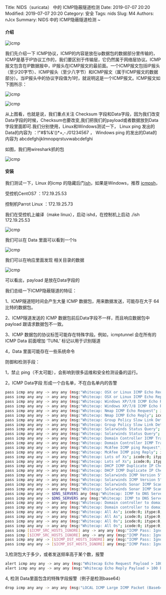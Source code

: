 Title: NIDS（suricata） 中的 ICMP隐蔽隧道检测
Date: 2019-07-07 20:20
Modified: 2019-07-07 20:20
Category: 安全
Tags: nids
Slug: M4
Authors: nJcx
Summary:  NIDS 中的 ICMP隐蔽隧道检测 ~


#### 介绍

![icmp](../images/tcpip.gif)

我们先介绍一下 ICMP协议，ICMP的内容是放在ip数据包的数据部分里传输的，ICMP是基于IP协议工作的，我们要区别于传输层，它仍然属于网络层协议。ICMP报文包含在IP数据报中，IP报头在ICMP报文的最前面。一个ICMP报文包括IP报头（至少20字节）、ICMP报头（至少八字节）和ICMP报文（属于ICMP报文的数据部分）。当IP报头中的协议字段值为1时，就说明这是一个ICMP报文。ICMP报文如下图所示：

![icmp](../images/icmp.png)

![icmp](../images/icmpfield.png)


从上图看，也就是说，我们重点关注 Checksum 字段和Data字段，因为我们改变Data字段的时候，Checksum也要改变,我们把我们的payload或者数据放到Data字段里面即可.我们分别使用，Linux和Windows测试一下， Linux ping 发出的Data的内容为 ：!\"#$%&'()*+,-./01234567  ， Windows ping 的发出的Data的内容为 abcdefghijklmnopqrstuvwabcdefghi

如图，我们用wireshark抓的包

![icmp](../images/wiresharkicmp.jpeg)


#### 安装

我们测试一下，Linux 的icmp 的隐藏后门[ish](https://sourceforge.net/projects/icmpshell/files/ish/)，如果是Windows，推荐 [icmpsh](https://github.com/inquisb/icmpsh)， 

受控机CentOS7 ：172.19.25.53

控制机Parrot Linux ：172.19.25.73

我们在受控机上编译（make linux），启动 ishd，在控制机上启动 ./ish 172.19.25.53

![icmp](../images/ish.jpeg)

我们可以在 Data 里面可以看到一个ls

![icmp](../images/ishwireshark.jpeg)

我们可以在响应里面发现 相关目录的数据

![icmp](../images/wireshark1.jpeg)


可以看出，payload 是放在Data字段的

我们总结一下ICMP隐蔽隧道的特征：

1、ICMP隧道短时间会产生大量 ICMP 数据包，用来数据发送，可能存在大于 64 比特的数据包。

2、ICMP隧道发送的 ICMP 数据包前后Data字段不一样，而且响应数据包中 payload 跟请求数据包不一致。

3、ICMP 数据包的协议标签可能存在特殊字段。例如，icmptunnel 会在所有的 ICMP Data 前面增加 ‘TUNL’ 标记以用于识别隧道

4，Data 里面可能存在一些系统命令


防御和检测手段：

1，禁止 ping（不太可能），会影响到很多运维和安全检测设备的运行。

2，ICMP Data字段 形成一个白名单，不在白名单内的告警

```bash
pass icmp any any -> any any (msg:"Whitecap: OSX or Linux ICMP Echo Request"; icode:0; itype:8; dsize:56; content:"!\"#$%&'()*+,-./01234567"; classtype:misc-activity; sid:5110001; rev:1;)
pass icmp any any -> any any (msg:"Whitecap: OSX or Linux ICMP Echo Reply"; icode:0; itype:0; dsize:56; content:"!\"#$%&'()*+,-./01234567"; classtype:misc-activity; sid:5110002; rev:1;)
pass icmp any any -> any any (msg:"Whitecap: Windows XP/7/8 ICMP Echo Request"; icode:0; itype:8; dsize:32; content:"abcdefghijklmnopqrstuvwabcdefghi"; classtype:misc-activity; sid:5110003; rev:1; nocase;)
pass icmp any any -> any any (msg:"Whitecap: Windows XP/7/8 ICMP Echo Reply"; icode:0; itype:0; dsize:32; content:"abcdefghijklmnopqrstuvwabcdefghi"; classtype:misc-activity; sid:5110004; rev:1; nocase;)
pass icmp any any -> any any (msg:"Whitecap: Nmap ICMP Echo Request"; icode:0; itype:8; dsize:0; classtype:misc-activity; sid:5110005; rev:1;)
pass icmp any any -> any any (msg:"Whitecap: Nmap ICMP Echo Reply"; icode:0; itype:0; dsize:0; classtype:misc-activity; sid:5110006; rev:1;)
pass icmp any any -> any any (msg:"Whitecap: Group Policy Slow Link Detection"; icode:0; itype:8; dsize:>1400; content:"WANG2"; classtype:misc-activity; sid:5110007; rev:1;)
pass icmp any any -> any any (msg:"Whitecap: Group Policy Slow Link Detection"; icode:0; itype:0; dsize:>1400; content:"WANG2"; classtype:misc-activity; sid:5110008; rev:1;)
pass icmp any any -> any any (msg:"Whitecap: Solarwinds Status Query"; icode:0; itype:8; dsize:23; content:"SolarWinds Status Query"; classtype:misc-activity; sid:5110009; rev:1;)
pass icmp any any -> any any (msg:"Whitecap: Solarwinds Status Query"; icode:0; itype:0; dsize:23; content:"SolarWinds Status Query"; classtype:misc-activity; sid:5110010; rev:1;)
pass icmp any any -> any any (msg:"Whitecap: Domain Controller ICMP Traffic"; icode:0; itype:8; dsize:1; content:"?"; classtype:misc-activity; sid:5110011; rev:1;)
pass icmp any any -> any any (msg:"Whitecap: Domain Controller ICMP Traffic"; icode:0; itype:0; dsize:1; content:"?"; classtype:misc-activity; sid:5110012; rev:1;)
pass icmp any any -> any any (msg:"Whitecap: McAfee ICMP ping Request"; icode:0; itype:8; dsize:36; content:"EEEEEEEEEEEEEEEEEEEEEEEEEEEEEEE"; offset:3; classtype:misc-activity; sid:5110013; rev:2;)
pass icmp any any -> any any (msg:"Whitecap: McAfee ICMP ping Reply"; icode:0; itype:0; dsize:36; content:"EEEEEEEEEEEEEEEEEEEEEEEEEEEEEEE"; offset:3; classtype:misc-activity; sid:5110014; rev:1;)
pass icmp any any -> any any (msg:"Whitecap: Lots of Xs"; icode:0; itype:8; dsize:32; content:"xxxxxxxxxxxxxxxxxxxxxxxxxxxxxxx"; classtype:misc-activity; sid:5110015; rev:1;)
pass icmp any any -> any any (msg:"Whitecap: Lots of Xs"; icode:0; itype:0; dsize:32; content:"xxxxxxxxxxxxxxxxxxxxxxxxxxxxxxx"; classtype:misc-activity; sid:5110016; rev:1;)
pass icmp any any -> any any (msg:"Whitecap: DHCP ICMP Duplicate IP Check"; icode:0; itype:8; dsize:11; content:"DhcpIcmpChk"; classtype:misc-activity; sid:5110017; rev:1;)
pass icmp any any -> any any (msg:"Whitecap: DHCP ICMP Duplicate IP Check"; icode:0; itype:0; dsize:11; content:"DhcpIcmpChk"; classtype:misc-activity; sid:5110018; rev:1;)
pass icmp any any -> any any (msg:"Whitecap: Solarwinds ICMP Version 5"; icode:0; itype:8; dsize:<80; content:"SolarWinds.Net ICMP Version 5.0.4.16Copyright  1995-2005 SolarWinds.Net"; classtype:misc-activity; sid:5110019; rev:1;)
pass icmp any any -> any any (msg:"Whitecap: Solarwinds ICMP Version 5"; icode:0; itype:0; dsize:<80; content:"SolarWinds.Net ICMP Version 5.0.4.16Copyright  1995-2005 SolarWinds.Net"; classtype:misc-activity; sid:5110020; rev:1;)
pass icmp any any -> any any (msg:"Whitecap: Solarwinds Sonar ICMP Scan"; icode:0; itype:8; dsize:24; content:"Orion Network Sonar Scan"; classtype:misc-activity; sid:5110021; rev:1;)
pass icmp any any -> any any (msg:"Whitecap: Solarwinds Sonar ICMP Scan"; icode:0; itype:0; dsize:24; content:"Orion Network Sonar Scan"; classtype:misc-activity; sid:5110022; rev:1;)
pass icmp any any -> $DNS_SERVERS any (msg:"Whitecap: ICMP to DNS Servers"; icode:0; itype:8; dsize:<57; classtype:misc-activity; threshold:type limit, track by_src, count 1, seconds 60; sid:5110500; rev:2;) 
pass icmp any any -> $DNS_SERVERS any (msg:"Whitecap: ICMP to DNS Servers"; icode:0; itype:0; dsize:<57; classtype:misc-activity; threshold:type limit, track by_src, count 1, seconds 60; sid:5110501; rev:2;) 
pass icmp any any -> any any (msg:"Whitecap: Domain controller to domain controller"; icode:0; itype:8; dsize:32; content:"|00 00 00 00 00 00 00 00 00 00 00 00 00 00 00 00|"; classtype:misc-activity; threshold:type limit, track by_src, count 1, seconds 60; sid:5110502; rev:2;)
pass icmp any any -> any any (msg:"Whitecap: Domain controller to domain controller"; icode:0; itype:0; dsize:32; content:"|00 00 00 00 00 00 00 00 00 00 00 00 00 00 00 00|"; classtype:misc-activity; threshold:type limit, track by_src, count 1, seconds 60; sid:5110503; rev:2;)
pass icmp any any -> any any (msg:"Whitecap: All As"; icode:0; itype:8; dsize:64; content:"|AA AA AA AA AA AA AA AA AA AA AA AA AA AA AA AA AA AA AA AA AA AA AA AA AA AA AA AA AA AA AA AA|"; classtype:misc-activity; sid:5110504; rev:1;)
pass icmp any any -> any any (msg:"Whitecap: All As"; icode:0; itype:0; dsize:64; content:"|AA AA AA AA AA AA AA AA AA AA AA AA AA AA AA AA AA AA AA AA AA AA AA AA AA AA AA AA AA AA AA AA|"; classtype:misc-activity; sid:5110505; rev:1;)
pass icmp any any -> any any (msg:"Whitecap: All 0s"; icode:0; itype:8; dsize:56; content:"|00 00 00 00 00 00 00 00 00 00 00 00 00 00 00 00 00 00 00 00 00 00 00 00 00 00 00 00|"; classtype:misc-activity; sid:5110506; rev:1;)
pass icmp any any -> any any (msg:"Whitecap: All 0s"; icode:0; itype:0; dsize:56; content:"|00 00 00 00 00 00 00 00 00 00 00 00 00 00 00 00 00 00 00 00 00 00 00 00 00 00 00 00|"; classtype:misc-activity; sid:5110507; rev:1;)
pass icmp [$ICMP_SRC_HOSTS_IGNORE] any -> any any (msg:"ICMP Pass: Ignore Hosts"; icode:0; itype:8; classtype:misc-activity; sid:5111000; rev:1;)
pass icmp [$ICMP_SRC_HOSTS_IGNORE] any -> any any (msg:"ICMP Pass: Ignore Hosts"; icode:0; itype:0; classtype:misc-activity; sid:5111001; rev:1;)
pass icmp any any -> [$ICMP_DST_HOSTS_IGNORE] any (msg:"ICMP Pass: Ignore Hosts"; icode:0; itype:8; classtype:misc-activity; sid:5111002; rev:1;)
pass icmp any any -> [$ICMP_DST_HOSTS_IGNORE] any (msg:"ICMP Pass: Ignore Hosts"; icode:0; itype:0; classtype:misc-activity; sid:5111003; rev:1;)
```

3,检测包大于多少，或者发送频率高于某个数，报警


```bash
alert icmp any any -> any any (msg:"Whitecap Echo Request Payload > 100 bytes"; icode:0; itype:8; dsize:>100; classtype:misc-activity; sid:5113000; rev:1;)
alert icmp any any -> any any (msg:"Whitecap Echo Reply Payload > 100 bytes"; icode:0; itype:0; dsize:>100; classtype:misc-activity; sid:5113001; rev:1;)
```

4, 检测 Data里面包含的特殊字段报警（例子是检测base64）

```bash
drop icmp any any -> any any (msg:"LOCAL ICMP Large ICMP Packet (Base64)"; dsize:>800; content:"="; pcre:"/^(?:[A-Za-z0-9+/]{4})*(?:[A-Za-z0-9+/]{2}==|[A-Za-z0-9+/]{3}=|[A-Za-z0-9+/]{4})$/"; reference:url,www.notsosecure.com/2015/10/15/icmp-tunnels-a-case-study/; classtype:bad-unknown; sid:1000028; rev:1;)
```